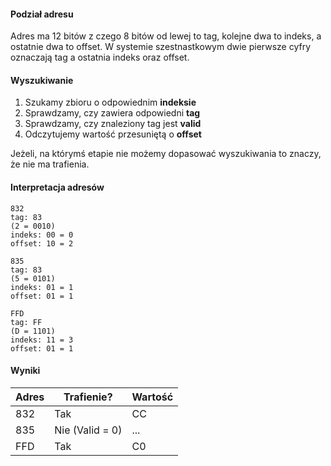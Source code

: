 #### Podział adresu

Adres ma 12 bitów z czego 8 bitów od lewej to tag, kolejne dwa to indeks, a ostatnie dwa to offset. W systemie szestnastkowym dwie pierwsze cyfry oznaczają tag a ostatnia indeks oraz offset.

#### Wyszukiwanie

1. Szukamy zbioru o odpowiednim **indeksie**
2. Sprawdzamy, czy zawiera odpowiedni **tag**
3. Sprawdzamy, czy znaleziony tag jest **valid**
4. Odczytujemy wartość przesuniętą o **offset**

Jeżeli, na którymś etapie nie możemy dopasować wyszukiwania to znaczy, że nie ma trafienia.

#### Interpretacja adresów

```
832
tag: 83
(2 = 0010)
indeks: 00 = 0
offset: 10 = 2

835
tag: 83
(5 = 0101)
indeks: 01 = 1
offset: 01 = 1

FFD
tag: FF
(D = 1101)
indeks: 11 = 3
offset: 01 = 1
```

#### Wyniki

| Adres | Trafienie?      | Wartość |
| ----- | --------------- | ------- |
| 832   | Tak             | CC      |
| 835   | Nie (Valid = 0) | ...     |
| FFD   | Tak             | C0      |
